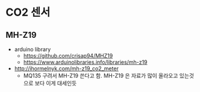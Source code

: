 # CO2 센서
## MH-Z19
* arduino library
  * https://github.com/crisap94/MHZ19
  * https://www.arduinolibraries.info/libraries/mh-z19
* http://ihormelnyk.com/mh-z19_co2_meter
  * MQ135 구려서 MH-Z19 쓴다고 함. MH-Z19 은 자료가 많이 올라오고 있는것으로 보다 이게 대세인듯